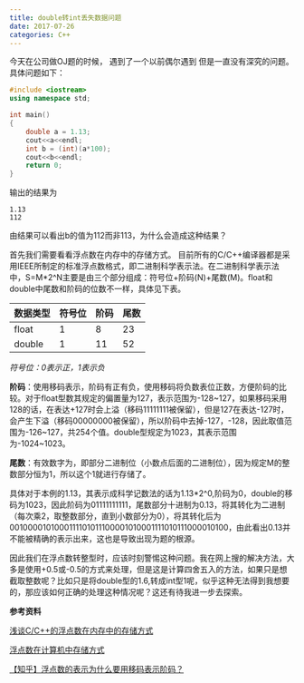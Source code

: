 ```yaml
---
title: double转int丢失数据问题
date: 2017-07-26
categories: C++
---
```


今天在公司做OJ题的时候， 遇到了一个以前偶尔遇到
但是一直没有深究的问题。具体问题如下：

```c++
#include <iostream>
using namespace std;

int main()
{
    double a = 1.13;
	cout<<a<<endl;
    int b = (int)(a*100);
    cout<<b<<endl;
	return 0;
}
```

输出的结果为
```
1.13
112
```

由结果可以看出b的值为112而非113，为什么会造成这种结果？

首先我们需要看看浮点数在内存中的存储方式。
目前所有的C/C++编译器都是采用IEEE所制定的标准浮点数格式，即二进制科学表示法。在二进制科学表示法中，S=M*2^N主要是由三个部分组成：符号位+阶码(N)+尾数(M)。float和double中尾数和阶码的位数不一样，具体见下表。

数据类型 | 符号位 | 阶码 | 尾数
------- | ------ | ----- | ----
float	|  1	 |  8  |  23
double  |  1	| 11	| 52

*符号位：0表示正，1表示负*

**阶码**：使用移码表示，阶码有正有负，使用移码将负数表位正数，方便阶码的比较。对于float型数其规定的偏置量为127，表示范围为-128~127，如果移码采用128的话，在表达+127时会上溢（移码11111111被保留），但是127在表达-127时，会产生下溢（移码00000000被保留），所以阶码中去掉-127，-128，因此取值范围为-126~127，共254个值。double型规定为1023，其表示范围为-1024~1023。

**尾数**：有效数字为，即部分二进制位（小数点后面的二进制位），因为规定M的整数部分恒为1，所以这个1就进行存储了。

具体对于本例的1.13，其表示成科学记数法的话为1.13*2^0,阶码为0，double的移码为1023，因此阶码为01111111111，尾数部分十进制为0.13，将其转化为二进制（每次乘2，取整数部分，直到小数部分为0），将其转化后为0010000101000111101011100001010001111010111000010100，由此看出0.13并不能被精确的表示出来，这也是导致出现为题的根源。

因此我们在浮点数转整型时，应该时刻警惕这种问题。我在网上搜的解决方法，大多是使用+0.5或-0.5的方式来处理，但是这是计算四舍五入的方法，如果只是想截取整数呢？比如只是将double型的1.6,转成int型1呢，似乎这种无法得到我想要的，那应该如何正确的处理这种情况呢？这还有待我进一步去探索。

**参考资料**

[浅谈C/C++的浮点数在内存中的存储方式](http://www.cnblogs.com/dolphin0520/archive/2011/10/02/2198280.html)

[浮点数在计算机中存储方式](http://www.cnblogs.com/jillzhang/archive/2007/06/24/793901.html)

[【知乎】浮点数的表示为什么要用移码表示阶码？](https://www.zhihu.com/question/24115452)